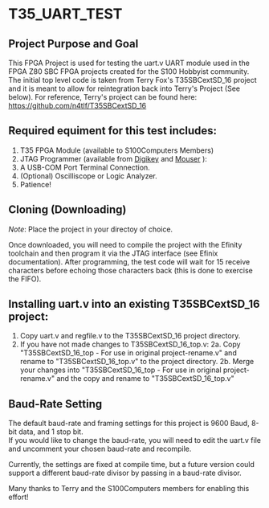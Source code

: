 # T35_UART_TEST
## Project Purpose and Goal
This FPGA Project is used for testing the uart.v UART module used in the FPGA Z80 SBC FPGA projects created for the S100 Hobbyist community.
The initial top level code is taken from Terry Fox's T35SBCextSD_16 project and it is meant to allow for reintegration back into Terry's Project (See below).
For reference, Terry's project can be found here:
https://github.com/n4tlf/T35SBCextSD_16
## Required equiment for this test includes:
1. T35 FPGA Module (available to S100Computers Members)
2. JTAG Programmer (available from [Digikey](https://www.digikey.com) and [Mouser](https://www.mouser.com) ):
3. A USB-COM Port Terminal Connection.
4. (Optional) Oscilliscope or Logic Analyzer.
5. Patience!
## Cloning (Downloading)
*Note*: Place the project in your directoy of choice.

Once downloaded, you will need to compile the project with the Efinity toolchain and then program it via the JTAG interface (see Efinix documentation).
After programming, the test code will wait for 15 receive characters before echoing those characters back (this is done to exercise the FIFO).

## Installing uart.v into an existing T35SBCextSD_16 project:
1.  Copy uart.v and regfile.v to the T35SBCextSD_16 project directory.
2. If you have not made changes to T35SBCextSD_16_top.v: 
2a. Copy "T35SBCextSD_16_top - For use in original project-rename.v" and rename to "T35SBCextSD_16_top.v" to the project directory.
2b. Merge your changes into "T35SBCextSD_16_top - For use in original project-rename.v" and the copy and rename to "T35SBCextSD_16_top.v" 

## Baud-Rate Setting
The default baud-rate and framing settings for this project is 9600 Baud, 8-bit data, and 1 stop bit.  
If you would like to change the baud-rate, you will need to edit the uart.v file and uncomment your chosen baud-rate and recompile.

Currently, the settings are fixed at compile time, but a future version could support a different baud-rate divisor by passing in a baud-rate divisor.

Many thanks to Terry and the S100Computers members for enabling this effort!

